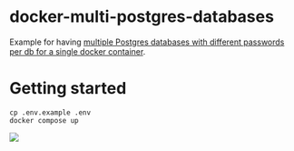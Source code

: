 # docker-multi-postgres-databases

Example for having [multiple Postgres databases with different passwords per db for a single docker container](https://www.amarjanica.com/docker-multiple-postgres-databases).

# Getting started
```
cp .env.example .env
docker compose up
```


[![](https://markdown-videos.deta.dev/youtube/UVBrRKgnJB4)](https://youtu.be/UVBrRKgnJB4)

